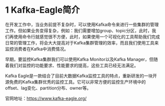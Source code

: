 # 1 Kafka-Eagle简介
在开发工作中，当业务前提不复杂时，可以使用Kafka命令来进行一些集群的管理工作。但如果业务变得复杂，例如：我们需要增加group、topic分区，此时，我们再使用命令行就感觉很不方便，此时，如果使用一个可视化的工具帮助我们完成日常的管理工作，将会大大提高对于Kafka集群管理的效率，而且我们使用工具来监控消费者在Kafka中消费情况。

早期，要监控Kafka集群我们可以使用Kafka Monitor以及Kafka Manager，但随着我们对监控的功能要求、性能要求的提高，这些工具已经无法满足。

Kafka Eagle是一款结合了目前大数据Kafka监控工具的特点，重新研发的一块开源免费的Kafka集群优秀的监控工具。它可以非常方便的监控生产环境中的offset、lag变化、partition分布、owner等。

官网地址：https://www.kafka-eagle.org/

